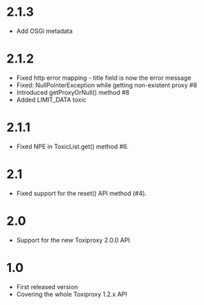 # 2.1.3

* Add OSGi metadata

# 2.1.2

* Fixed http error mapping - title field is now the error message
* Fixed: NullPointerException while getting non-existent proxy #8
* Introduced getProxyOrNull() method #8
* Added LIMIT\_DATA toxic

# 2.1.1

* Fixed NPE in ToxicList.get() method #6.

# 2.1

* Fixed support for the reset() API method (#4).

# 2.0

* Support for the new Toxiproxy 2.0.0 API

# 1.0

* First released version
* Covering the whole Toxiproxy 1.2.x API
